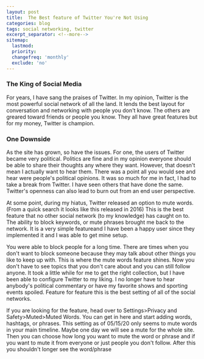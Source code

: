 ```yaml
---
layout: post
title:  The Best feature of Twitter You're Not Using
categories: blog
tags: social networking, twitter
excerpt_separator: <!--more-->
sitemap:
  lastmod: 
  priority: 
  changefreq: 'monthly'
  exclude: 'no'
---
```


### The King of Social Media
For years, I have sang the praises of Twitter. In my opinion, Twitter is the most powerful social network of all the land. It lends the best layout for conversation and networking with people you don't know. The others are greared toward friends or people you know. <!--more--> They all have great features but for my money, Twitter is champion. 

### One Downside
As the site has grown, so have the issues. For one, the users of Twitter became very political. Politics are fine and in my opinion everyone should be able to share their thoughts any where they want. However, that doesn't mean I actually want to hear them. There was a point all you would see and hear were people's political opinions. It was so much for me in fact, I had to take a break from Twitter. I have seen others that have done the same. Twitter's openness can also lead to burn out from an end user perspective. 

At some point, during my hiatus, Twitter released an option to mute words. (From a quick search it looks like this released in 2016) This is the best feature that no other social network (to my knowledge) has caught on to. The ability to block keywords, or mute phrases brought me back to the network. It is a very simple featureand I have been a happy user since they implemented it and I was able to get mine setup. 

You were able to block people for a long time. There are times when you don't want to block someone because they may talk about other things you like to keep up with. This is where the mute words feature shines. Now you don't have to see topics that you don't care about and you can still follow anyone. It took a little while for me to get the right collection, but I have been able to configure Twitter to my liking. I no longer have to hear anybody's political commentary or have my favorite shows and sporting events spoiled. Feature for feature this is the best setting of all of the social networks.

If you are looking for the feature, head over to Settings>Privacy and Safety>Muted>Muted Words. You can get in here and start adding words, hashtags, or phrases. This setting as of 05/15/20 only seems to mute words in your main timeline. Maybe one day we will see a mute for the whole site. Then you can choose how long you want to mute the word or phrase and if you want to mute it from everyone or just people you don't follow. After this you shouldn't longer see the word/phrase 
